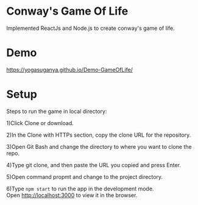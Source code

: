 # Conway's Game Of Life

Implemented ReactJs and Node.js to create conway's game of life.

# Demo

https://yogasuganya.github.io/Demo-GameOfLife/

# Setup

Steps to run the game in local directory:

1)Click Clone or download.

2)In the Clone with HTTPs section, copy the clone URL for the repository.

3)Open Git Bash and change the directory to where you want to clone the repo.

4)Type git clone, and then paste the URL you copied and press Enter.

5)Open command propmt and change to the project directory.

6)Type `npm start` to run the app in the development mode.<br>
Open [http://localhost:3000](http://localhost:3000) to view it in the browser.
